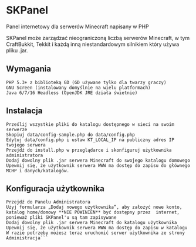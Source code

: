 # SKPanel
Panel internetowy dla serwerów Minecraft napisany w PHP

SKPanel może zarządzać nieograniczoną liczbą serwerów Minecraft, w tym CraftBukkit, Tekkit i każdą inną niestandardowym silnikiem który używa pliku .jar.


## Wymagania

    PHP 5.3+ z biblioteką GD (GD używane tylko dla twarzy graczy)
    GNU Screen (instalowany domyślnie na wielu platformach)
    Java 6/7/16 Headless (OpenJDK JRE działa świetnie)


## Instalacja

```
Prześlij wszystkie pliki do katalogu dostępnego w sieci na swoim serwerze
Skopiuj data/config-sample.php do data/config.php
Edytuj data/config.php i ustaw KT_LOCAL_IP na publiczny adres IP twojego serwera
Przejdź do install.php w przeglądarce i skonfiguruj użytkownika administratora
Dodaj dowolny plik .jar serwera Minecraft do swojego katalogu domowego
Upewnij się, że użytkownik serwera WWW ma dostęp do zapisu do głównego MCHP i danych/katalogów.
```

## Konfiguracja użytkownika
```Zaloguj się jako administrator
Przejdź do Panelu Administratora
Użyj formularza „Dodaj nowego użytkownika”, aby założyć nowe konto, katalog home/domowy **NIE POWINIEN** być dostępny przez  internet, ponieważ pliki SKPanel'u są tam zapisywane
Dodaj dowolny plik .jar serwera Minecraft do katalogu użytkownika
Upewnij się, że użytkownik serwera WWW ma dostęp do zapisu w katalogu
W razie potrzeby możesz teraz uruchomić serwer użytkownika ze strony Administracja```
